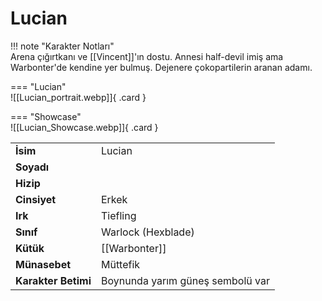 # Lucian   
  
<div class="grid" markdown>  
  
!!! note "Karakter Notları"  
	Arena çığırtkanı ve [[Vincent]]'ın dostu. Annesi half-devil imiş ama Warbonter'de kendine yer bulmuş. Dejenere çokopartilerin aranan adamı.  
  
<div class="grid" markdown>  
  
=== "Lucian"  
	![[Lucian_portrait.webp]]{ .card }  
  
=== "Showcase"  
	![[Lucian_Showcase.webp]]{ .card }  
  
  
  
|  |  |  
|---|---|  
| **İsim** | Lucian |  
| **Soyadı** |  |  
| **Hizip** |  |  
| **Cinsiyet** | Erkek |  
| **Irk** | Tiefling |  
| **Sınıf** | Warlock (Hexblade) |  
| **Kütük** | [[Warbonter]] |  
| **Münasebet** | Müttefik |  
| **Karakter Betimi** | Boynunda yarım güneş sembolü var |  
</div></div>